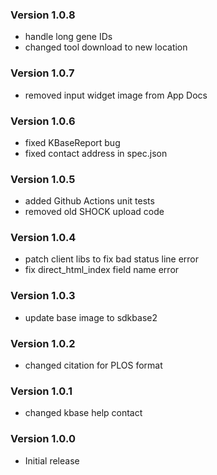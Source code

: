 ### Version 1.0.8
- handle long gene IDs
- changed tool download to new location

### Version 1.0.7
- removed input widget image from App Docs

### Version 1.0.6
- fixed KBaseReport bug
- fixed contact address in spec.json

### Version 1.0.5
- added Github Actions unit tests
- removed old SHOCK upload code

### Version 1.0.4
- patch client libs to fix bad status line error
- fix direct_html_index field name error

### Version 1.0.3
- update base image to sdkbase2

### Version 1.0.2
- changed citation for PLOS format

### Version 1.0.1
- changed kbase help contact

### Version 1.0.0
- Initial release
